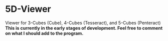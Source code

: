 # 5D-Viewer
Viewer for 3-Cubes (Cube), 4-Cubes (Tesseract), and 5-Cubes (Penteract)
**This is currently in the early stages of development. Feel free to comment on what I should add to the program.**

